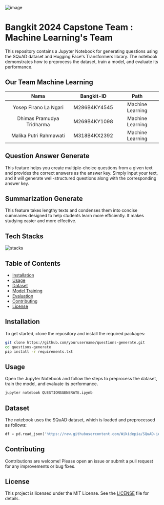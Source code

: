![image](https://github.com/user-attachments/assets/1090c2f1-e1f6-4c71-a9ce-37d8e457bf75)


# Bangkit 2024 Capstone Team : Machine Learning's Team

This repository contains a Jupyter Notebook for generating questions using the SQuAD dataset and Hugging Face's Transformers library. The notebook demonstrates how to preprocess the dataset, train a model, and evaluate its performance.

## Our Team Machine Learning
|          Nama         | Bangkit-ID |       Path       |
|:---------------------:|:----------:|:----------------:|
|   Yosep Firano La Ngari  |   M286B4KY4545  | Machine Learning |
|  Dhimas Pramudya Tridharma  |  M269B4KY1098   | Machine Learning |
|   Malika Putri Rahmawati    |  M318B4KX2392   |  Machine Learning |

## Question Answer Generate
This feature helps you create multiple-choice questions from a given text and provides the correct answers as the answer key. Simply input your text, and it will generate well-structured questions along with the corresponding answer key.

## Summarization Generate
This feature takes lengthy texts and condenses them into concise summaries designed to help students learn more efficiently. It makes studying easier and more effective.

## Tech Stacks
![stacks](https://github.com/user-attachments/assets/45339587-e6be-45d7-b030-b434e11e8aa1)

## Table of Contents

- [Installation](#installation)
- [Usage](#usage)
- [Dataset](#dataset)
- [Model Training](#model-training)
- [Evaluation](#evaluation)
- [Contributing](#contributing)
- [License](#license)

## Installation

To get started, clone the repository and install the required packages:

```bash
git clone https://github.com/yourusername/questions-generate.git
cd questions-generate
pip install -r requirements.txt
```

## Usage

Open the Jupyter Notebook and follow the steps to preprocess the dataset, train the model, and evaluate its performance.

```bash
jupyter notebook QUESTIONSGENERATE.ipynb
```

## Dataset

The notebook uses the SQuAD dataset, which is loaded and preprocessed as follows:

```python
df = pd.read_json('https://raw.githubusercontent.com/Wikidepia/SQuAD-id/refs/heads/master/data/train-SQuAD-id.json')
```

## Contributing

Contributions are welcome! Please open an issue or submit a pull request for any improvements or bug fixes.

## License

This project is licensed under the MIT License. See the [LICENSE](LICENSE) file for details.
